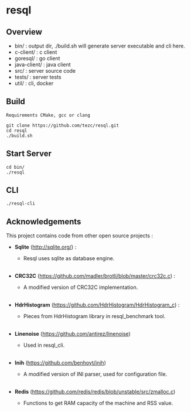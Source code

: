 # resql

## Overview
- bin/ : output dir, ./build.sh will generate server executable and cli here.  
- c-client/ : c client
- goresql/ : go client
- java-client/ : java client
- src/ : server source code  
- tests/ : server tests
- util/ : cli, docker

## Build
```
Requirements CMake, gcc or clang

git clone https://github.com/tezc/resql.git
cd resql
./build.sh
```

## Start Server
```
cd bin/
./resql
```

## CLI 

```
./resql-cli
```

## Acknowledgements

This project contains code from other open source projects :
* **Sqlite** (http://sqlite.org/) :  
  * Resql uses sqlite as database engine.  <br/><br/>
  
* **CRC32C** (https://github.com/madler/brotli/blob/master/crc32c.c) :  
  * A modified version of CRC32C implementation.  <br/><br/>
  
* **HdrHistogram** (https://github.com/HdrHistogram/HdrHistogram_c) :  
  * Pieces from HdrHistogram library in resql_benchmark tool. <br/><br/>
  
* **Linenoise** (https://github.com/antirez/linenoise)  
  * Used in resql_cli.  <br/><br/>
  
* **Inih** (https://github.com/benhoyt/inih)  
  * A modified version of INI parser, used for configuration file.  <br/><br/>
  
* **Redis** (https://github.com/redis/redis/blob/unstable/src/zmalloc.c)  
  * Functions to get RAM capacity of the machine and RSS value.  <br/><br/>
  
